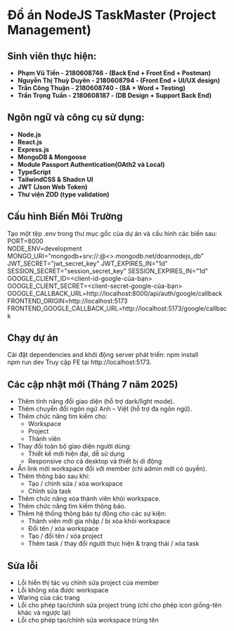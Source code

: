 # Đồ án NodeJS TaskMaster (Project Management)

## Sinh viên thực hiện:
- **Phạm Vũ Tiến - 2180608746 - (Back End + Front End + Postman)**
- **Nguyễn Thị Thuỳ Duyên - 2180608794 - (Front End  + UI/UX design)**
- **Trần Công Thuận - 2180608740 - (BA + Word + Testing)**
- **Trần Trọng Tuấn - 2180608187 - (DB Design + Support Back End)**


## Ngôn ngữ và công cụ sử dụng:
- **Node.js**
- **React.js**
- **Express.js**
- **MongoDB & Mongoose**
- **Module Passport Authentication(OAth2 và Local)**
- **TypeScript** 
- **TailwindCSS & Shadcn UI**
- **JWT (Json Web Token)**
- **Thư viện ZOD (type validation)**


## Cấu hình Biến Môi Trường
Tạo một tệp .env trong thư mục gốc của dự án và cấu hình các biến sau:
PORT=8000  
NODE_ENV=development  
MONGO_URI="mongodb+srv://<username>:<password>@<>.mongodb.net/doannodejs_db"  
JWT_SECRET="jwt_secret_key"
JWT_EXPIRES_IN="1d"
SESSION_SECRET="session_secret_key"
SESSION_EXPIRES_IN="1d"
GOOGLE_CLIENT_ID=<client-id-google-của-bạn>  
GOOGLE_CLIENT_SECRET=<client-secret-google-của-bạn>  
GOOGLE_CALLBACK_URL=http://localhost:8000/api/auth/google/callback
FRONTEND_ORIGIN=http://localhost:5173
FRONTEND_GOOGLE_CALLBACK_URL=http://localhost:5173/google/callback


## Chạy dự án
Cài đặt dependencies and khởi động server phát triển:
npm install  
npm run dev
Truy cập FE tại http://localhost:5173.


## Các cập nhật mới (Tháng 7 năm 2025)
- Thêm tính năng đổi giao diện (hỗ trợ dark/light mode).
- Thêm chuyển đổi ngôn ngữ Anh – Việt (hỗ trợ đa ngôn ngữ).
- Thêm chức năng tìm kiếm cho:
  - Workspace  
  - Project  
  - Thành viên
- Thay đổi toàn bộ giao diện người dùng:
  - Thiết kế mới hiện đại, dễ sử dụng  
  - Responsive cho cả desktop và thiết bị di động
- Ẩn link mời workspace đối với member (chỉ admin mới có quyền).
- Thêm thông báo sau khi:
  - Tạo / chỉnh sửa / xóa workspace  
  - Chỉnh sửa task
- Thêm chức năng xóa thành viên khỏi workspace.
- Thêm chức năng tìm kiếm thông báo.
- Thêm hệ thống thông báo tự động cho các sự kiện:
  - Thành viên mới gia nhập / bị xóa khỏi workspace  
  - Đổi tên / xóa workspace  
  - Tạo / đổi tên / xóa project  
  - Thêm task / thay đổi người thực hiện & trạng thái / xóa task


## Sửa lỗi
- Lỗi hiển thị tác vụ chỉnh sửa project của member
- Lỗi không xóa được workspace
- Waring của các trang
- Lỗi cho phép tạo/chỉnh sửa project trùng (chỉ cho phép icon giống-tên khác và ngược lại)
- Lỗi cho phép tạo/chỉnh sửa workspace trùng tên
